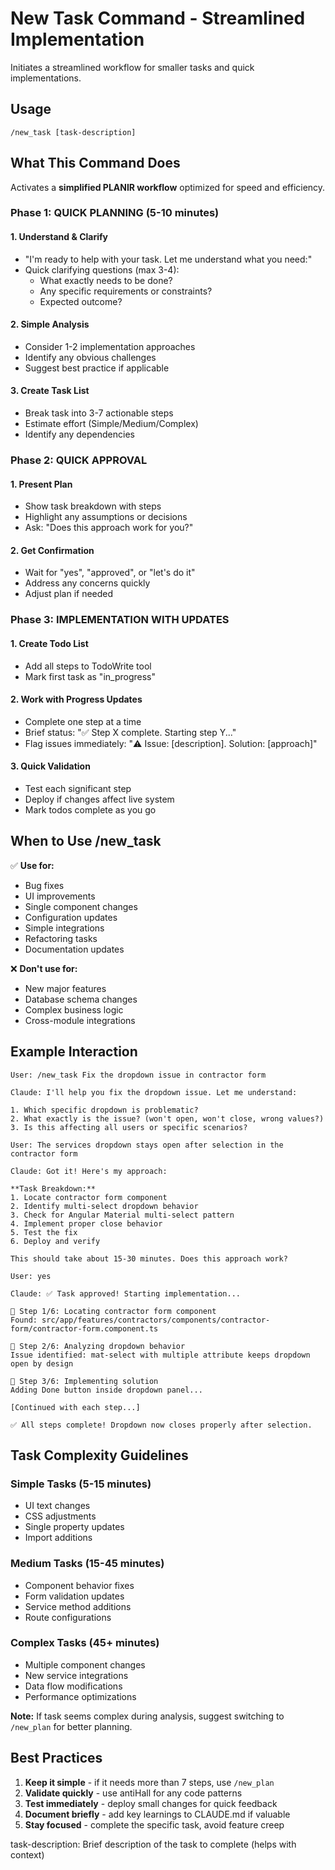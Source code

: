 # New Task Command - Streamlined Implementation

Initiates a streamlined workflow for smaller tasks and quick implementations.

## Usage
```
/new_task [task-description]
```

## What This Command Does

Activates a **simplified PLANIR workflow** optimized for speed and efficiency.

### Phase 1: QUICK PLANNING (5-10 minutes)

#### 1. Understand & Clarify
- "I'm ready to help with your task. Let me understand what you need:"
- Quick clarifying questions (max 3-4):
  - What exactly needs to be done?
  - Any specific requirements or constraints?
  - Expected outcome?

#### 2. Simple Analysis
- Consider 1-2 implementation approaches
- Identify any obvious challenges
- Suggest best practice if applicable

#### 3. Create Task List
- Break task into 3-7 actionable steps
- Estimate effort (Simple/Medium/Complex)
- Identify any dependencies

### Phase 2: QUICK APPROVAL

#### 1. Present Plan
- Show task breakdown with steps
- Highlight any assumptions or decisions
- Ask: "Does this approach work for you?"

#### 2. Get Confirmation
- Wait for "yes", "approved", or "let's do it"
- Address any concerns quickly
- Adjust plan if needed

### Phase 3: IMPLEMENTATION WITH UPDATES

#### 1. Create Todo List
- Add all steps to TodoWrite tool
- Mark first task as "in_progress"

#### 2. Work with Progress Updates
- Complete one step at a time
- Brief status: "✅ Step X complete. Starting step Y..."
- Flag issues immediately: "⚠️ Issue: [description]. Solution: [approach]"

#### 3. Quick Validation
- Test each significant step
- Deploy if changes affect live system
- Mark todos complete as you go

## When to Use /new_task

✅ **Use for:**
- Bug fixes
- UI improvements  
- Single component changes
- Configuration updates
- Simple integrations
- Refactoring tasks
- Documentation updates

❌ **Don't use for:**
- New major features
- Database schema changes
- Complex business logic
- Cross-module integrations

## Example Interaction

```
User: /new_task Fix the dropdown issue in contractor form

Claude: I'll help you fix the dropdown issue. Let me understand:

1. Which specific dropdown is problematic?
2. What exactly is the issue? (won't open, won't close, wrong values?)
3. Is this affecting all users or specific scenarios?

User: The services dropdown stays open after selection in the contractor form

Claude: Got it! Here's my approach:

**Task Breakdown:**
1. Locate contractor form component
2. Identify multi-select dropdown behavior  
3. Check for Angular Material multi-select pattern
4. Implement proper close behavior
5. Test the fix
6. Deploy and verify

This should take about 15-30 minutes. Does this approach work?

User: yes

Claude: ✅ Task approved! Starting implementation...

📍 Step 1/6: Locating contractor form component
Found: src/app/features/contractors/components/contractor-form/contractor-form.component.ts

📍 Step 2/6: Analyzing dropdown behavior
Issue identified: mat-select with multiple attribute keeps dropdown open by design

📍 Step 3/6: Implementing solution
Adding Done button inside dropdown panel...

[Continued with each step...]

✅ All steps complete! Dropdown now closes properly after selection.
```

## Task Complexity Guidelines

### Simple Tasks (5-15 minutes)
- UI text changes
- CSS adjustments
- Single property updates
- Import additions

### Medium Tasks (15-45 minutes)
- Component behavior fixes
- Form validation updates
- Service method additions
- Route configurations

### Complex Tasks (45+ minutes)
- Multiple component changes
- New service integrations
- Data flow modifications
- Performance optimizations

**Note:** If task seems complex during analysis, suggest switching to `/new_plan` for better planning.

## Best Practices

1. **Keep it simple** - if it needs more than 7 steps, use `/new_plan`
2. **Validate quickly** - use antiHall for any code patterns
3. **Test immediately** - deploy small changes for quick feedback
4. **Document briefly** - add key learnings to CLAUDE.md if valuable
5. **Stay focused** - complete the specific task, avoid feature creep

<arguments>
task-description: Brief description of the task to complete (helps with context)
</arguments>